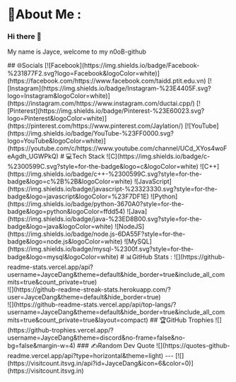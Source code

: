 # 💫About Me :
### Hi there 👋
My name is Jayce, welcome to my n0oB-github
<!--

- 🔭 I’m currently working on Posts and Telecommunications Institute of Technology (PTIT)
- 🌱 I’m currently learning Information Security
- 🤔 I’m looking for help with Algorithms, Framework, Tech, OS, ...
- 📫 How to reach me: Facebook, Instagram, or talking with me 👯
- ⚡ Fun fact: I'm a ARS, RMA big fan 😄
--!>


## 🌐Socials
[![Facebook](https://img.shields.io/badge/Facebook-%231877F2.svg?logo=Facebook&logoColor=white)](https://facebook.com/https://www.facebook.com/taidd.ptit.edu.vn) [![Instagram](https://img.shields.io/badge/Instagram-%23E4405F.svg?logo=Instagram&logoColor=white)](https://instagram.com/https://www.instagram.com/ductai.cpp/) [![Pinterest](https://img.shields.io/badge/Pinterest-%23E60023.svg?logo=Pinterest&logoColor=white)](https://pinterest.com/https://www.pinterest.com/Jaylation/) [![YouTube](https://img.shields.io/badge/YouTube-%23FF0000.svg?logo=YouTube&logoColor=white)](https://youtube.com/c/https://www.youtube.com/channel/UCd_XYos4woFeAgdh_UGWPkQ) 

# 💻Tech Stack
![C](https://img.shields.io/badge/c-%2300599C.svg?style=for-the-badge&logo=c&logoColor=white) ![C++](https://img.shields.io/badge/c++-%2300599C.svg?style=for-the-badge&logo=c%2B%2B&logoColor=white) ![JavaScript](https://img.shields.io/badge/javascript-%23323330.svg?style=for-the-badge&logo=javascript&logoColor=%23F7DF1E) ![Python](https://img.shields.io/badge/python-3670A0?style=for-the-badge&logo=python&logoColor=ffdd54) ![Java](https://img.shields.io/badge/java-%23ED8B00.svg?style=for-the-badge&logo=java&logoColor=white) ![NodeJS](https://img.shields.io/badge/node.js-6DA55F?style=for-the-badge&logo=node.js&logoColor=white) ![MySQL](https://img.shields.io/badge/mysql-%2300f.svg?style=for-the-badge&logo=mysql&logoColor=white)
# 📊GitHub Stats :
![](https://github-readme-stats.vercel.app/api?username=JayceDang&theme=default&hide_border=true&include_all_commits=true&count_private=true)<br/>
![](https://github-readme-streak-stats.herokuapp.com/?user=JayceDang&theme=default&hide_border=true)<br/>
![](https://github-readme-stats.vercel.app/api/top-langs/?username=JayceDang&theme=default&hide_border=true&include_all_commits=true&count_private=true&layout=compact)

## 🏆GitHub Trophies
![](https://github-trophies.vercel.app/?username=JayceDang&theme=discord&no-frame=false&no-bg=false&margin-w=4)

### ✍️Random Dev Quote
![](https://quotes-github-readme.vercel.app/api?type=horizontal&theme=light)

---
[![](https://visitcount.itsvg.in/api?id=JayceDang&icon=6&color=0)](https://visitcount.itsvg.in)

